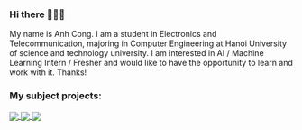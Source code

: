 ### Hi there 👋👋👋
My name is Anh Cong. I am a student in Electronics and Telecommunication, majoring in Computer Engineering at Hanoi University of science and technology university. I am interested in AI / Machine Learning Intern / Fresher and would like to have the opportunity to learn and work with it. Thanks!<br>
### My subject projects:

<a href="https://github.com/AnhCong0911/MCEW-algorithm-design/">
  <!-- Change the `github-readme-stats.anuraghazra1.vercel.app` to `github-readme-stats.vercel.app`  -->
  <img align="center" src="https://github-readme-stats.anuraghazra1.vercel.app/api/pin/?username=AnhCong0911&repo=MCEW-algorithm-design&theme=radical" />
</a>    
<a href="https://github.com/AnhCong0911/Fuel-Pump-Control-Embedded-System/">
  <!-- Change the `github-readme-stats.anuraghazra1.vercel.app` to `github-readme-stats.vercel.app`  -->
  <img align="center" src="https://github-readme-stats.anuraghazra1.vercel.app/api/pin/?username=AnhCong0911&repo=Fuel-Pump-Control-Embedded-System&theme=merko" />
</a>

<a href="https://github.com/AnhCong0911/Weather-app">
  <!-- Change the `github-readme-stats.anuraghazra1.vercel.app` to `github-readme-stats.vercel.app`  -->
  <img align="center" src="https://github-readme-stats.anuraghazra1.vercel.app/api/pin/?username=AnhCong0911&repo=Weather-app&theme=gruvbox" />
</a>
